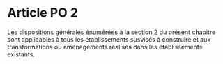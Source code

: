 # Article PO 2

Les dispositions générales énumérées à la section 2 du présent chapitre sont applicables à tous les établissements susvisés à construire et aux transformations ou aménagements réalisés dans les établissements existants.
